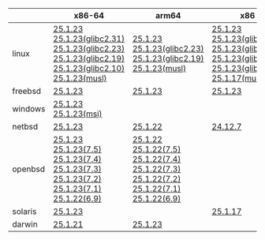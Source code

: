 ||x86-64|arm64|x86|ppc64le|armel|armv7|
| --- | --- | --- | --- | --- | --- | --- |
|linux|[25.1.23](https://github.com/roswell/sbcl_head/releases/download/25.1.23/sbcl-25.1.23-x86-64-linux-binary.tar.bz2)<br />[25.1.23(glibc2.31)](https://github.com/roswell/sbcl_head/releases/download/25.1.23/sbcl-25.1.23-x86-64-linux-glibc2.31-binary.tar.bz2)<br />[25.1.23(glibc2.23)](https://github.com/roswell/sbcl_head/releases/download/25.1.23/sbcl-25.1.23-x86-64-linux-glibc2.23-binary.tar.bz2)<br />[25.1.23(glibc2.19)](https://github.com/roswell/sbcl_head/releases/download/25.1.23/sbcl-25.1.23-x86-64-linux-glibc2.19-binary.tar.bz2)<br />[25.1.23(glibc2.10)](https://github.com/roswell/sbcl_head/releases/download/25.1.23/sbcl-25.1.23-x86-64-linux-glibc2.10-binary.tar.bz2)<br />[25.1.23(musl)](https://github.com/roswell/sbcl_head/releases/download/25.1.23/sbcl-25.1.23-x86-64-linux-musl-binary.tar.bz2)<br />|[25.1.23](https://github.com/roswell/sbcl_head/releases/download/25.1.23/sbcl-25.1.23-arm64-linux-binary.tar.bz2)<br />[25.1.23(glibc2.23)](https://github.com/roswell/sbcl_head/releases/download/25.1.23/sbcl-25.1.23-arm64-linux-glibc2.23-binary.tar.bz2)<br />[25.1.23(glibc2.19)](https://github.com/roswell/sbcl_head/releases/download/25.1.23/sbcl-25.1.23-arm64-linux-glibc2.19-binary.tar.bz2)<br />[25.1.23(musl)](https://github.com/roswell/sbcl_head/releases/download/25.1.23/sbcl-25.1.23-arm64-linux-musl-binary.tar.bz2)<br />|[25.1.23](https://github.com/roswell/sbcl_head/releases/download/25.1.23/sbcl-25.1.23-x86-linux-binary.tar.bz2)<br />[25.1.23(glibc2.31)](https://github.com/roswell/sbcl_head/releases/download/25.1.23/sbcl-25.1.23-x86-linux-glibc2.31-binary.tar.bz2)<br />[25.1.23(glibc2.23)](https://github.com/roswell/sbcl_head/releases/download/25.1.23/sbcl-25.1.23-x86-linux-glibc2.23-binary.tar.bz2)<br />[25.1.23(glibc2.19)](https://github.com/roswell/sbcl_head/releases/download/25.1.23/sbcl-25.1.23-x86-linux-glibc2.19-binary.tar.bz2)<br />[25.1.23(glibc2.10)](https://github.com/roswell/sbcl_head/releases/download/25.1.23/sbcl-25.1.23-x86-linux-glibc2.10-binary.tar.bz2)<br />[25.1.17(musl)](https://github.com/roswell/sbcl_head/releases/download/25.1.17/sbcl-25.1.17-x86-linux-musl-binary.tar.bz2)<br />|[25.1.23](https://github.com/roswell/sbcl_head/releases/download/25.1.23/sbcl-25.1.23-ppc64le-linux-binary.tar.bz2)<br />[25.1.23(glibc2.23)](https://github.com/roswell/sbcl_head/releases/download/25.1.23/sbcl-25.1.23-ppc64le-linux-glibc2.23-binary.tar.bz2)<br />[25.1.23(glibc2.19)](https://github.com/roswell/sbcl_head/releases/download/25.1.23/sbcl-25.1.23-ppc64le-linux-glibc2.19-binary.tar.bz2)<br />|[25.1.17](https://github.com/roswell/sbcl_head/releases/download/25.1.17/sbcl-25.1.17-armel-linux-binary.tar.bz2)<br />|[25.1.22](https://github.com/roswell/sbcl_head/releases/download/25.1.22/sbcl-25.1.22-armv7-linux-binary.tar.bz2)<br />|
|freebsd|[25.1.23](https://github.com/roswell/sbcl_head/releases/download/25.1.23/sbcl-25.1.23-x86-64-freebsd-binary.tar.bz2)<br />|[25.1.23](https://github.com/roswell/sbcl_head/releases/download/25.1.23/sbcl-25.1.23-arm64-freebsd-binary.tar.bz2)<br />|[25.1.23](https://github.com/roswell/sbcl_head/releases/download/25.1.23/sbcl-25.1.23-x86-freebsd-binary.tar.bz2)<br />||||
|windows|[25.1.23](https://github.com/roswell/sbcl_head/releases/download/25.1.23/sbcl-25.1.23-x86-64-windows-binary.tar.bz2)<br />[25.1.23(msi)](https://github.com/roswell/sbcl_head/releases/download/25.1.23/sbcl-25.1.23-x86-64-windows-binary.msi)<br />||||||
|netbsd|[25.1.23](https://github.com/roswell/sbcl_head/releases/download/25.1.23/sbcl-25.1.23-x86-64-netbsd-binary.tar.bz2)<br />|[25.1.22](https://github.com/roswell/sbcl_head/releases/download/25.1.22/sbcl-25.1.22-arm64-netbsd-binary.tar.bz2)<br />|[24.12.7](https://github.com/roswell/sbcl_head/releases/download/24.12.7/sbcl-24.12.7-x86-netbsd-binary.tar.bz2)<br />||||
|openbsd|[25.1.23](https://github.com/roswell/sbcl_head/releases/download/25.1.23/sbcl-25.1.23-x86-64-openbsd-binary.tar.bz2)<br />[25.1.23(7.5)](https://github.com/roswell/sbcl_head/releases/download/25.1.23/sbcl-25.1.23-x86-64-openbsd-7.5-binary.tar.bz2)<br />[25.1.23(7.4)](https://github.com/roswell/sbcl_head/releases/download/25.1.23/sbcl-25.1.23-x86-64-openbsd-7.4-binary.tar.bz2)<br />[25.1.23(7.3)](https://github.com/roswell/sbcl_head/releases/download/25.1.23/sbcl-25.1.23-x86-64-openbsd-7.3-binary.tar.bz2)<br />[25.1.23(7.2)](https://github.com/roswell/sbcl_head/releases/download/25.1.23/sbcl-25.1.23-x86-64-openbsd-7.2-binary.tar.bz2)<br />[25.1.23(7.1)](https://github.com/roswell/sbcl_head/releases/download/25.1.23/sbcl-25.1.23-x86-64-openbsd-7.1-binary.tar.bz2)<br />[25.1.22(6.9)](https://github.com/roswell/sbcl_head/releases/download/25.1.22/sbcl-25.1.22-x86-64-openbsd-6.9-binary.tar.bz2)<br />|[25.1.22](https://github.com/roswell/sbcl_head/releases/download/25.1.22/sbcl-25.1.22-arm64-openbsd-binary.tar.bz2)<br />[25.1.22(7.5)](https://github.com/roswell/sbcl_head/releases/download/25.1.22/sbcl-25.1.22-arm64-openbsd-7.5-binary.tar.bz2)<br />[25.1.22(7.4)](https://github.com/roswell/sbcl_head/releases/download/25.1.22/sbcl-25.1.22-arm64-openbsd-7.4-binary.tar.bz2)<br />[25.1.22(7.3)](https://github.com/roswell/sbcl_head/releases/download/25.1.22/sbcl-25.1.22-arm64-openbsd-7.3-binary.tar.bz2)<br />[25.1.22(7.2)](https://github.com/roswell/sbcl_head/releases/download/25.1.22/sbcl-25.1.22-arm64-openbsd-7.2-binary.tar.bz2)<br />[25.1.22(7.1)](https://github.com/roswell/sbcl_head/releases/download/25.1.22/sbcl-25.1.22-arm64-openbsd-7.1-binary.tar.bz2)<br />[25.1.22(6.9)](https://github.com/roswell/sbcl_head/releases/download/25.1.22/sbcl-25.1.22-arm64-openbsd-6.9-binary.tar.bz2)<br />|||||
|solaris|[25.1.23](https://github.com/roswell/sbcl_head/releases/download/25.1.23/sbcl-25.1.23-x86-64-solaris-binary.tar.bz2)<br />||[25.1.17](https://github.com/roswell/sbcl_head/releases/download/25.1.17/sbcl-25.1.17-x86-solaris-binary.tar.bz2)<br />||||
|darwin|[25.1.21](https://github.com/roswell/sbcl_head/releases/download/25.1.21/sbcl-25.1.21-x86-64-darwin-binary.tar.bz2)<br />|[25.1.23](https://github.com/roswell/sbcl_head/releases/download/25.1.23/sbcl-25.1.23-arm64-darwin-binary.tar.bz2)<br />|||||
